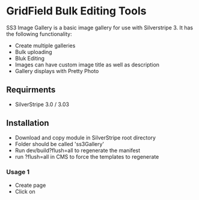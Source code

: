 GridField Bulk Editing Tools
============================
SS3 Image Gallery is a basic image gallery for use with Silverstripe 3. 
It has the following functionality:

- Create multiple galleries
- Bulk uploading
- Bluk Editing
- Images can have custom image title as well as description
- Gallery displays with Pretty Photo

## Requirments
* SilverStripe 3.0 / 3.03


## Installation
- Download and copy module in SilverStripe root directory 
- Folder should be called 'ss3Gallery'
- Run dev/build?flush=all to regenerate the manifest
- run ?flush=all in CMS to force the templates to regenerate

### Usage 1
- Create page
- Click on 

